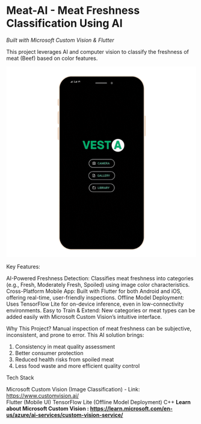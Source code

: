 # Meat-AI - Meat Freshness Classification Using AI
 *Built with Microsoft Custom Vision & Flutter*
 
 This project leverages AI and computer vision to classify the freshness of meat (Beef) based on color features.

![App Demo](Demo2.gif)

 
 Key Features:
 
 AI-Powered Freshness Detection: Classifies  meat freshness into categories (e.g., Fresh, Moderately Fresh, Spoiled) using image color characteristics.
 Cross-Platform Mobile App: Built with Flutter for both Android and iOS, offering real-time, user-friendly inspections.
 Offline Model Deployment: Uses TensorFlow Lite for on-device inference, even in low-connectivity environments.
 Easy to Train & Extend: New categories or meat types can be added easily with Microsoft Custom Vision’s intuitive interface.
 
 Why This Project?
 Manual inspection of meat freshness can be subjective, inconsistent, and prone to error. This AI solution brings:
 
 1. Consistency in meat quality assessment
 2. Better consumer protection
 3. Reduced health risks from spoiled meat
 4. Less food waste and more efficient quality control
 
 Tech Stack
 
 Microsoft Custom Vision (Image Classification) - Link: https://www.customvision.ai/  
 Flutter (Mobile UI)
 TensorFlow Lite (Offline Model Deployment)
 C++
 **Learn about Microsoft Custom Vision : https://learn.microsoft.com/en-us/azure/ai-services/custom-vision-service/**
